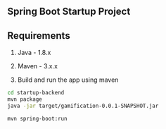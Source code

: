 ## Spring Boot Startup Project

## Requirements

1. Java - 1.8.x

2. Maven - 3.x.x

2. Build and run the app using maven

```bash
cd startup-backend
mvn package
java -jar target/gamification-0.0.1-SNAPSHOT.jar
```

```bash
mvn spring-boot:run
```
